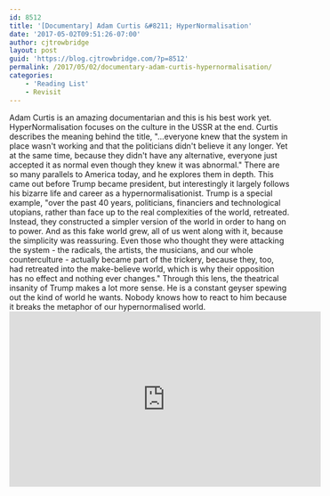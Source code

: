 ```yaml
---
id: 8512
title: '[Documentary] Adam Curtis &#8211; HyperNormalisation'
date: '2017-05-02T09:51:26-07:00'
author: cjtrowbridge
layout: post
guid: 'https://blog.cjtrowbridge.com/?p=8512'
permalink: /2017/05/02/documentary-adam-curtis-hypernormalisation/
categories:
    - 'Reading List'
    - Revisit
---
```


Adam Curtis is an amazing documentarian and this is his best work yet. HyperNormalisation focuses on the culture in the USSR at the end. Curtis describes the meaning behind the title, "...everyone knew that the system in place wasn't working and that the politicians didn't believe it any longer. Yet at the same time, because they didn't have any alternative, everyone just accepted it as normal even though they knew it was abnormal." There are so many parallels to America today, and he explores them in depth. This came out before Trump became president, but interestingly it largely follows his bizarre life and career as a hypernormalisationist. Trump is a special example, "over the past 40 years, politicians, financiers and technological utopians, rather than face up to the real complexities of the world, retreated. Instead, they constructed a simpler version of the world in order to hang on to power. And as this fake world grew, all of us went along with it, because the simplicity was reassuring. Even those who thought they were attacking the system - the radicals, the artists, the musicians, and our whole counterculture - actually became part of the trickery, because they, too, had retreated into the make-believe world, which is why their opposition has no effect and nothing ever changes." Through this lens, the theatrical insanity of Trump makes a lot more sense. He is a constant geyser spewing out the kind of world he wants. Nobody knows how to react to him because it breaks the metaphor of our hypernormalised world. <iframe allowfullscreen="allowfullscreen" frameborder="0" height="315" src="https://www.youtube.com/embed/-fny99f8amM" width="560"></iframe>